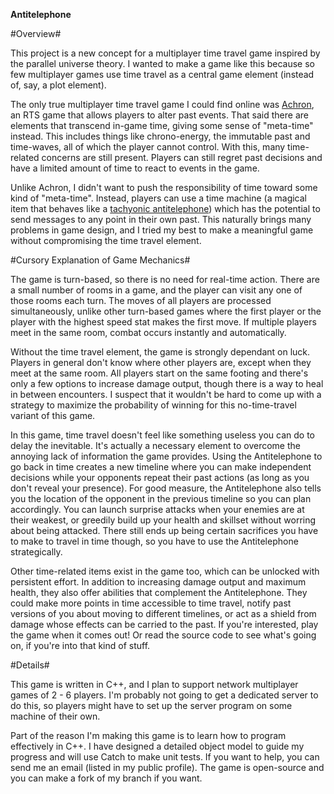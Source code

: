 **Antitelephone**

#Overview#

This project is a new concept for a multiplayer time travel game inspired by the parallel universe theory. I wanted to make a game like this because so few multiplayer games use time travel as a central game element (instead of, say, a plot element).

The only true multiplayer time travel game I could find online was <a href="http://www.achrongame.com/site/">Achron</a>, an RTS game that allows players to alter past events. That said there are elements that transcend in-game time, giving some sense of "meta-time" instead. This includes things like chrono-energy, the immutable past and time-waves, all of which the player cannot control. With this, many time-related concerns are still present. Players can still regret past decisions and have a limited amount of time to react to events in the game.

Unlike Achron, I didn't want to push the responsibility of time toward some kind of "meta-time". Instead, players can use a time machine (a magical item that behaves like a <a href="https://en.wikipedia.org/wiki/Tachyonic_antitelephone">tachyonic antitelephone</a>) which has the potential to send messages to any point in their own past. This naturally brings many problems in game design, and I tried my best to make a meaningful game without compromising the time travel element.

#Cursory Explanation of Game Mechanics#

The game is turn-based, so there is no need for real-time action. There are a small number of rooms in a game, and the player can visit any one of those rooms each turn. The moves of all players are processed simultaneously, unlike other turn-based games where the first player or the player with the highest speed stat makes the first move. If multiple players meet in the same room, combat occurs instantly and automatically.

Without the time travel element, the game is strongly dependant on luck. Players in general don't know where other players are, except when they meet at the same room. All players start on the same footing and there's only a few options to increase damage output, though there is a way to heal in between encounters. I suspect that it wouldn't be hard to come up with a strategy to maximize the probability of winning for this no-time-travel variant of this game.

In this game, time travel doesn't feel like something useless you can do to delay the inevitable. It's actually a necessary element to overcome the annoying lack of information the game provides. Using the Antitelephone to go back in time creates a new timeline where you can make independent decisions while your opponents repeat their past actions (as long as you don't reveal your presence). For good measure, the Antitelephone also tells you the location of the opponent in the previous timeline so you can plan accordingly. You can launch surprise attacks when your enemies are at their weakest, or greedily build up your health and skillset without worring about being attacked. There still ends up being certain sacrifices you have to make to travel in time though, so you have to use the Antitelephone strategically.

Other time-related items exist in the game too, which can be unlocked with persistent effort. In addition to increasing damage output and maximum health, they also offer abilities that complement the Antitelephone. They could make more points in time accessible to time travel, notify past versions of you about moving to different timelines, or act as a shield from damage whose effects can be carried to the past. If you're interested, play the game when it comes out! Or read the source code to see what's going on, if you're into that kind of stuff.

#Details#

This game is written in C++, and I plan to support network multiplayer games of 2 - 6 players. I'm probably not going to get a dedicated server to do this, so players might have to set up the server program on some machine of their own.

Part of the reason I'm making this game is to learn how to program effectively in C++. I have designed a detailed object model to guide my progress and will use Catch to make unit tests. If you want to help, you can send me an email (listed in my public profile). The game is open-source and you can make a fork of my branch if you want.